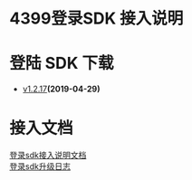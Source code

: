 ﻿# 4399登录SDK 接入说明




# 登陆 SDK 下载

* [v1.2.17](https://github.com/4399SDKDev/4399LoginSDK/blob/master/m4399LoginSDKv1.2.17.zip?raw=true)**(2019-04-29)**


# 接入文档

[登录sdk接入说明文档](https://github.com/4399SDKDev/4399LoginSDK/blob/master/Document/4399登录SDK接入文档.md)   
[登录sdk升级日志](https://github.com/4399SDKDev/4399LoginSDK/blob/master/Document/4399登录SDK升级日志.md)   
